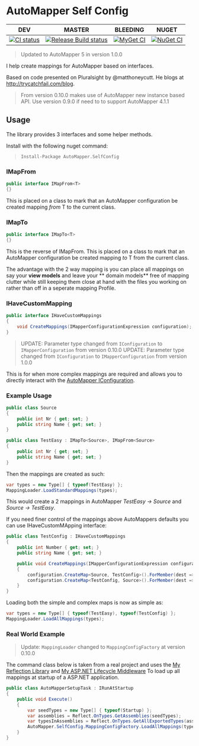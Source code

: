 # AutoMapper Self Config

| DEV |MASTER|BLEEDING|NUGET|
|-----|------|--------|-----|
|[![CI status][1]][2]|[![Release Build status][3]][4]|[![MyGet CI][5]][6]|[![NuGet CI][7]][8]|

> Updated to AutoMapper 5 in version 1.0.0

I help create mappings for AutoMapper based on interfaces.

Based on code presented on Pluralsight by @matthoneycutt. He blogs at http://trycatchfail.com/blog.

> From version 0.10.0 makes use of AutoMapper new instance based API. Use version 0.9.0 if need to to support AutoMapper 4.1.1

## Usage

The library provides 3 interfaces and some helper methods.

Install with the following nuget command:
> `Install-Package AutoMapper.SelfConfig`

### IMapFrom<T>

```csharp   
public interface IMapFrom<T>
{}
```    
This is placed on a class to mark that an AutoMapper configuration be created mapping *from* T to the current class.

### IMapTo<T>

```csharp   
public interface IMapTo<T>
{}
```
  
This is the reverse of IMapFrom. This is placed on a class to mark that an AutoMapper configuration be created mapping *to* T from the current class.

The advantage with the 2 way mapping is you can place all mappings on say your **view models** and leave your ** domain models** free of mapping clutter while still keeping them close at hand with the files you working on rather than off in a seperate mapping Profile.

### IHaveCustomMapping

```csharp
public interface IHaveCustomMappings
{
    void CreateMappings(IMapperConfigurationExpression configuration);
}
```

> UPDATE: Parameter type changed from `IConfiguration` to `IMapperConfiguration` from version 0.10.0
> UPDATE: Parameter type changed from `IConfiguration` to `IMapperConfiguration` from version 1.0.0

This is for when more complex mappings are required and allows you to directly interact with the [AutoMapper IConfiguration](https://github.com/AutoMapper/AutoMapper/wiki/Configuration).


### Example Usage

```csharp
public class Source
{
    public int Nr { get; set; }
    public string Name { get; set; }
}

public class TestEasy : IMapTo<Source>, IMapFrom<Source>
{
    public int Nr { get; set; }
    public string Name { get; set; }
}
```

Then the mappings are created as such:

```csharp
var types = new Type[] { typeof(TestEasy) };
MappingLoader.LoadStandardMappings(types);
```

This would create a 2 mappings in AutoMapper *TestEasy -> Source* and *Source -> TestEasy*.

If you need finer control of the mappings above AutoMappers defaults you can use IHaveCustomMApping interface:

```csharp
public class TestConfig : IHaveCustomMappings
{
    public int Number { get; set; }
    public string Name { get; set; }

    public void CreateMappings(IMapperConfigurationExpression configuration)
    {
        configuration.CreateMap<Source, TestConfig>().ForMember(dest => dest.Number, opt => opt.MapFrom(src => src.Nr));
        configuration.CreateMap<TestConfig, Source>().ForMember(dest => dest.Nr, opt => opt.MapFrom(src => src.Number)); ;
    }
}
```

Loading both the simple and complex maps is now as simple as:

```csharp
var types = new Type[] { typeof(TestEasy), typeof(TestConfig) };
MappingLoader.LoadAllMappings(types);
```

### Real World Example

> Update: `MappingLoader` changed to `MappingConfigFactory` at version 0.10.0

The command class below is taken from a real project and uses the [My Reflection Library](https://github.com/dburriss/PhilosophicalMonkey) and [My ASP.NET Lifecycle Middleware](https://github.com/dburriss/AspNetLifecycle) To load up all mappings at startup of a ASP.NET application.

```csharp
public class AutoMapperSetupTask : IRunAtStartup
{
    public void Execute()
    {
        var seedTypes = new Type[] { typeof(Startup) };
        var assemblies = Reflect.OnTypes.GetAssemblies(seedTypes);
        var typesInAssemblies = Reflect.OnTypes.GetAllExportedTypes(assemblies);
        AutoMapper.SelfConfig.MappingConfigFactory.LoadAllMappings(typesInAssemblies);
    }
}
```

[1]: https://ci.appveyor.com/api/projects/status/b5htqjta1pw7gb6n?svg=true
[2]: https://ci.appveyor.com/project/dburriss/automapperselfconfig
[3]: https://ci.appveyor.com/api/projects/status/b5htqjta1pw7gb6n/branch/master?svg=true
[4]: https://ci.appveyor.com/project/dburriss/automapperselfconfig/branch/master
[5]: https://img.shields.io/myget/dburriss-ci/vpre/AutoMapper.SelfConfig.svg
[6]: http://myget.org/gallery/dburriss-ci
[7]: https://img.shields.io/nuget/v/AutoMapper.SelfConfig.svg
[8]: https://www.nuget.org/packages/AutoMapper.SelfConfig/
